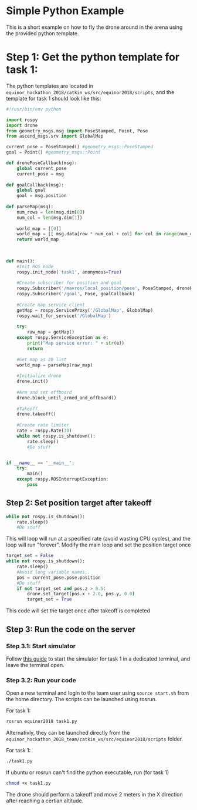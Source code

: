 # Simple Python Example

This is a short example on how to fly the drone around in the arena using the provided python template. 

# Step 1: Get the python template for task 1:

The python templates are located in `equinor_hackathon_2018/catkin_ws/src/equinor2018/scripts`, and the template for task 1 should look like this:

```python
#!/usr/bin/env python

import rospy
import drone
from geometry_msgs.msg import PoseStamped, Point, Pose
from ascend_msgs.srv import GlobalMap

current_pose = PoseStamped() #geometry_msgs::PoseStamped
goal = Point() #geometry_msgs::Point

def dronePoseCallback(msg):
    global current_pose
    current_pose = msg
    
def goalCallback(msg):
    global goal
    goal = msg.position
    
def parseMap(msg):
    num_rows = len(msg.dim[0])
    num_col = len(msg.dim[1])
    
    world_map = [[0]]
    world_map = [[ msg.data[row * num_col + col] for col in range(num_col)] for row in range(num_rows)]
    return world_map
    
    

def main():
    #Init ROS node
    rospy.init_node('task1', anonymous=True)
    
    #Create subscriber for position and goal
    rospy.Subscriber('/mavros/local_position/pose', PoseStamped, dronePoseCallback)
    rospy.Subscriber('/goal', Pose, goalCallback)
    
    #Create map service client
    getMap = rospy.ServiceProxy('/GlobalMap', GlobalMap)
    rospy.wait_for_service('/GlobalMap')
    
    try:
        raw_map = getMap()
    except rospy.ServiceException as e:
        print("Map service error: " + str(e))
        return
    
    #Get map as 2D list
    world_map = parseMap(raw_map)
    
    #Initialize drone
    drone.init()
    
    #Arm and set offboard
    drone.block_until_armed_and_offboard()
    
    #Takeoff
    drone.takeoff()
    
    #Create rate limiter
    rate = rospy.Rate(30)
    while not rospy.is_shutdown():
        rate.sleep()
        #Do stuff


if __name__ == '__main__':
    try:
        main()
    except rospy.ROSInterruptException:
        pass
```

## Step 2: Set position target after takeoff

```python
while not rospy.is_shutdown():
    rate.sleep()
    #Do stuff
```
This will loop will run at a specified rate (avoid wasting CPU cycles), and the loop will run "forever". Modify the main loop and set the position target once


```python
target_set = False
while not rospy.is_shutdown():
    rate.sleep()
    #Avoid long variable names..
    pos = current_pose.pose.position
    #Do stuff
    if not target_set and pos.z > 0.5:
        drone.set_target(pos.x + 2.0, pos.y, 0.0)
        target_set = True

```
This code will set the target once after takeoff is completed

## Step 3: Run the code on the server

### Step 3.1: Start simulator 
Follow [this guide](simulator.md) to start the simulator for task 1 in a dedicated terminal, and leave the terminal open.

### Step 3.2: Run your code
Open a new terminal and login to the team user using `source start.sh` from the home directory. The scripts can be launched using rosrun.

For task 1: 
```bash
rosrun equinor2018 task1.py
```

Alternativly, they can be launched directly from the `equinor_hackathon_2018_team/catkin_ws/src/equinor2018/scripts` folder. 

For task 1:
```bash
./task1.py
```

If ubuntu or rosrun can't find the python executable, run (for task 1)
```bash
chmod +x task1.py
```

The drone should perform a takeoff and move 2 meters in the X direction after reaching a certian altitude.
